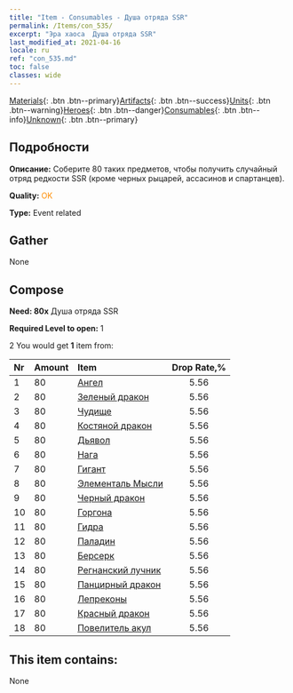 ```yaml
---
title: "Item - Consumables - Душа отряда SSR"
permalink: /Items/con_535/
excerpt: "Эра хаоса  Душа отряда SSR"
last_modified_at: 2021-04-16
locale: ru
ref: "con_535.md"
toc: false
classes: wide
---
```

 [Materials](/ru/Items/){: .btn .btn--primary}[Artifacts](/ru/Items/Artifacts/){: .btn .btn--success}[Units](/ru/Items/Units/){: .btn .btn--warning}[Heroes](/ru/Items/Heroes/){: .btn .btn--danger}[Consumables](/ru/Items/Consumables/){: .btn .btn--info}[Unknown](/ru/Items/Unknown/){: .btn .btn--primary}

## Подробности
 **Описание:** Соберите 80 таких предметов, чтобы получить случайный отряд редкости SSR (кроме черных рыцарей, ассасинов и спартанцев).

 **Quality:** <span style="color: #FF8C00">OK</span>

 **Type:** Event related

## Gather

  None

## Compose

 **Need: 80x** Душа отряда SSR

 **Required Level to open:** 1

 2 You would get **1** item  from:

  | Nr | Amount |     Item    | Drop Rate,% |
  |:---|:-------|:------------|:---------:|
  | 1 | 80 | [Ангел](/ru/Items/unt_196/) | 5.56 | 
  | 2 | 80 | [Зеленый дракон](/ru/Items/unt_205/) | 5.56 | 
  | 3 | 80 | [Чудище](/ru/Items/unt_223/) | 5.56 | 
  | 4 | 80 | [Костяной дракон](/ru/Items/unt_214/) | 5.56 | 
  | 5 | 80 | [Дьявол](/ru/Items/unt_232/) | 5.56 | 
  | 6 | 80 | [Нага](/ru/Items/unt_240/) | 5.56 | 
  | 7 | 80 | [Гигант](/ru/Items/unt_241/) | 5.56 | 
  | 8 | 80 | [Элементаль Мысли](/ru/Items/unt_267/) | 5.56 | 
  | 9 | 80 | [Черный дракон](/ru/Items/unt_250/) | 5.56 | 
  | 10 | 80 | [Горгона](/ru/Items/unt_257/) | 5.56 | 
  | 11 | 80 | [Гидра](/ru/Items/unt_259/) | 5.56 | 
  | 12 | 80 | [Паладин](/ru/Items/unt_197/) | 5.56 | 
  | 13 | 80 | [Берсерк](/ru/Items/unt_224/) | 5.56 | 
  | 14 | 80 | [Регнанский лучник](/ru/Items/unt_274/) | 5.56 | 
  | 15 | 80 | [Панцирный дракон](/ru/Items/unt_278/) | 5.56 | 
  | 16 | 80 | [Лепреконы](/ru/Items/unt_270/) | 5.56 | 
  | 17 | 80 | [Красный дракон](/ru/Items/unt_251/) | 5.56 | 
  | 18 | 80 | [Повелитель акул](/ru/Items/unt_281/) | 5.56 | 


## This item contains:

  None

